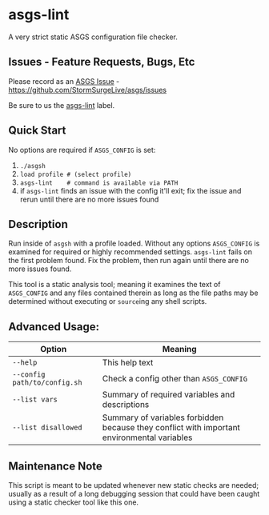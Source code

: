 # asgs-lint

A very strict static ASGS configuration file checker.

## Issues - Feature Requests, Bugs, Etc

Please record as an [ASGS Issue](https://github.com/StormSurgeLive/asgs/issues) - https://github.com/StormSurgeLive/asgs/issues

Be sure to us the [asgs-lint](https://github.com/StormSurgeLive/asgs/issues?q=is%3Aissue%20state%3Aopen%20label%3Aasgs-lint) label.

## Quick Start

No options are required if `ASGS_CONFIG` is set:

  1. `./asgsh`
  2. `load profile # (select profile)` 
  3. `asgs-lint    # command is available via PATH`
  4. if `asgs-lint` finds an issue with the config it'll exit;
     fix the issue and rerun until there are no more issues
     found
## Description

Run inside of `asgsh` with a profile loaded. Without any options `ASGS_CONFIG`
is examined for required or highly recommended settings. `asgs-lint` fails
on the first problem found. Fix the problem, then run again until there
are no more issues found.

This tool is a static analysis tool; meaning it examines the text of `ASGS_CONFIG`
and any files contained therein as long as the file paths may be determined
without executing or `source`ing any shell scripts.

## Advanced Usage:

| Option                      | Meaning                                            |
| --------------------------- | ---------------------------------------------------|
| `--help`                    | This help text                                     |
| `--config path/to/config.sh`| Check a config other than `ASGS_CONFIG`            | 
| `--list vars`               | Summary of required variables and descriptions     |
| `--list disallowed`         | Summary of variables forbidden because they conflict with important environmental variables|

## Maintenance Note

This script is meant to be updated whenever new static checks
are needed; usually as a result of a long debugging session that
could have been caught using a static checker tool like this one.

